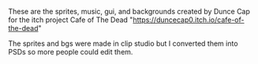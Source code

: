 These are the sprites, music, gui, and backgrounds created by Dunce Cap for the itch project Cafe of The Dead "https://duncecap0.itch.io/cafe-of-the-dead"

The sprites and bgs were made in clip studio but I converted them into PSDs so more people could edit them.
